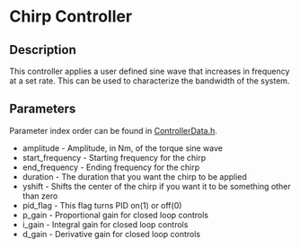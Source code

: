 # Chirp Controller

## Description
This controller applies a user defined sine wave that increases in frequency at a set rate. This can be used to characterize the bandwidth of the system. 

## Parameters
Parameter index order can be found in [ControllerData.h](/ExoCode/src/ControllerData.h).
- amplitude - Amplitude, in Nm, of the torque sine wave
- start_frequency - Starting frequency for the chirp
- end_frequency - Ending frequency for the chirp
- duration - The duration that you want the chirp to be applied
- yshift - Shifts the center of the chirp if you want it to be something other than zero
- pid_flag - This flag turns PID on(1) or off(0)
- p_gain - Proportional gain for closed loop controls
- i_gain - Integral gain for closed loop controls
- d_gain - Derivative gain for closed loop controls